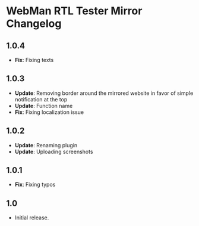 # WebMan RTL Tester Mirror Changelog

## 1.0.4

* **Fix**: Fixing texts


## 1.0.3

* **Update**: Removing border around the mirrored website in favor of simple notification at the top
* **Update**: Function name
* **Fix**: Fixing localization issue


## 1.0.2

* **Update**: Renaming plugin
* **Update**: Uploading screenshots


## 1.0.1

* **Fix**: Fixing typos


## 1.0

* Initial release.